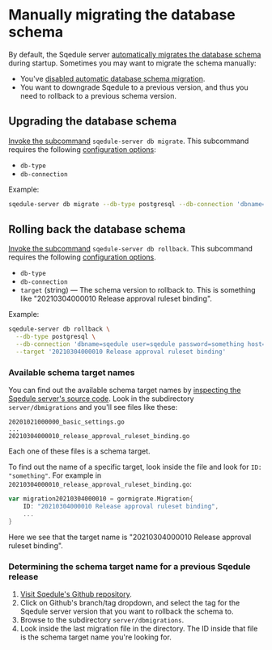 # Manually migrating the database schema

By default, the Sqedule server [automatically migrates the database schema](../concepts/database-schema-migration.md) during startup. Sometimes you may want to migrate the schema manually:

 * You've [disabled automatic database schema migration](disabling-automatic-schema-migration.md).
 * You want to downgrade Sqedule to a previous version, and thus you need to rollback to a previous schema version.

## Upgrading the database schema

[Invoke the subcommand](../concepts/server-exe.md) `sqedule-server db migrate`. This subcommand requires the following [configuration options](../config/index.md):

 * `db-type`
 * `db-connection`

Example:

~~~bash
sqedule-server db migrate --db-type postgresql --db-connection 'dbname=sqedule user=sqedule password=something host=localhost port=5432'
~~~

## Rolling back the database schema

[Invoke the subcommand](../concepts/server-exe.md) `sqedule-server db rollback`. This subcommand requires the following [configuration options](../config/index.md).

 * `db-type`
 * `db-connection`
 * `target` (string) — The schema version to rollback to. This is something like "20210304000010 Release approval ruleset binding".

Example:

~~~bash
sqedule-server db rollback \
  --db-type postgresql \
  --db-connection 'dbname=sqedule user=sqedule password=something host=localhost port=5432' \
  --target '20210304000010 Release approval ruleset binding'
~~~

### Available schema target names

You can find out the available schema target names by [inspecting the Sqedule server's source code](https://github.com/fullstaq-labs/sqedule/tree/main/server/dbmigrations). Look in the subdirectory `server/dbmigrations` and you'll see files like these:

~~~
20201021000000_basic_settings.go
...
20210304000010_release_approval_ruleset_binding.go
~~~

Each one of these files is a schema target.

To find out the name of a specific target, look inside the file and look for `ID: "something"`. For example in `20210304000010_release_approval_ruleset_binding.go`:

~~~go
var migration20210304000010 = gormigrate.Migration{
	ID: "20210304000010 Release approval ruleset binding",
    ...
}
~~~

Here we see that the target name is "20210304000010 Release approval ruleset binding".

### Determining the schema target name for a previous Sqedule release

 1. [Visit Sqedule's Github repository](https://github.com/fullstaq-labs/sqedule/tree/main/server/dbmigrations).
 2. Click on Github's branch/tag dropdown, and select the tag for the Sqedule server version that you want to rollback the schema to.
 3. Browse to the subdirectory `server/dbmigrations`.
 4. Look inside the last migration file in the directory. The ID inside that file is the schema target name you're looking for.
